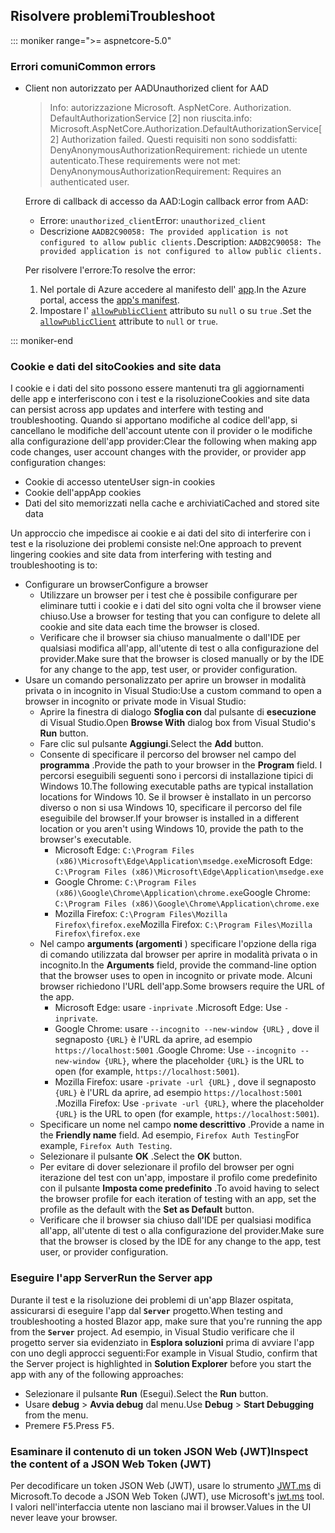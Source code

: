 ## <a name="troubleshoot"></a><span data-ttu-id="434a6-101">Risolvere problemi</span><span class="sxs-lookup"><span data-stu-id="434a6-101">Troubleshoot</span></span>

::: moniker range=">= aspnetcore-5.0"

### <a name="common-errors"></a><span data-ttu-id="434a6-102">Errori comuni</span><span class="sxs-lookup"><span data-stu-id="434a6-102">Common errors</span></span>

* <span data-ttu-id="434a6-103">Client non autorizzato per AAD</span><span class="sxs-lookup"><span data-stu-id="434a6-103">Unauthorized client for AAD</span></span>

  > <span data-ttu-id="434a6-104">Info: autorizzazione Microsoft. AspNetCore. Authorization. DefaultAuthorizationService [2] non riuscita.</span><span class="sxs-lookup"><span data-stu-id="434a6-104">info: Microsoft.AspNetCore.Authorization.DefaultAuthorizationService[2] Authorization failed.</span></span> <span data-ttu-id="434a6-105">Questi requisiti non sono soddisfatti: DenyAnonymousAuthorizationRequirement: richiede un utente autenticato.</span><span class="sxs-lookup"><span data-stu-id="434a6-105">These requirements were not met: DenyAnonymousAuthorizationRequirement: Requires an authenticated user.</span></span>

  <span data-ttu-id="434a6-106">Errore di callback di accesso da AAD:</span><span class="sxs-lookup"><span data-stu-id="434a6-106">Login callback error from AAD:</span></span>

  * <span data-ttu-id="434a6-107">Errore: `unauthorized_client`</span><span class="sxs-lookup"><span data-stu-id="434a6-107">Error: `unauthorized_client`</span></span>
  * <span data-ttu-id="434a6-108">Descrizione `AADB2C90058: The provided application is not configured to allow public clients.`</span><span class="sxs-lookup"><span data-stu-id="434a6-108">Description: `AADB2C90058: The provided application is not configured to allow public clients.`</span></span>

  <span data-ttu-id="434a6-109">Per risolvere l'errore:</span><span class="sxs-lookup"><span data-stu-id="434a6-109">To resolve the error:</span></span>

  1. <span data-ttu-id="434a6-110">Nel portale di Azure accedere al manifesto dell' [app](/azure/active-directory/develop/reference-app-manifest).</span><span class="sxs-lookup"><span data-stu-id="434a6-110">In the Azure portal, access the [app's manifest](/azure/active-directory/develop/reference-app-manifest).</span></span>
  1. <span data-ttu-id="434a6-111">Impostare l' [`allowPublicClient`](/azure/active-directory/develop/reference-app-manifest#allowpublicclient-attribute) attributo su `null` o su `true` .</span><span class="sxs-lookup"><span data-stu-id="434a6-111">Set the [`allowPublicClient`](/azure/active-directory/develop/reference-app-manifest#allowpublicclient-attribute) attribute to `null` or `true`.</span></span>

::: moniker-end

### <a name="cookies-and-site-data"></a><span data-ttu-id="434a6-112">Cookie e dati del sito</span><span class="sxs-lookup"><span data-stu-id="434a6-112">Cookies and site data</span></span>

<span data-ttu-id="434a6-113">I cookie e i dati del sito possono essere mantenuti tra gli aggiornamenti delle app e interferiscono con i test e la risoluzione</span><span class="sxs-lookup"><span data-stu-id="434a6-113">Cookies and site data can persist across app updates and interfere with testing and troubleshooting.</span></span> <span data-ttu-id="434a6-114">Quando si apportano modifiche al codice dell'app, si cancellano le modifiche dell'account utente con il provider o le modifiche alla configurazione dell'app provider:</span><span class="sxs-lookup"><span data-stu-id="434a6-114">Clear the following when making app code changes, user account changes with the provider, or provider app configuration changes:</span></span>

* <span data-ttu-id="434a6-115">Cookie di accesso utente</span><span class="sxs-lookup"><span data-stu-id="434a6-115">User sign-in cookies</span></span>
* <span data-ttu-id="434a6-116">Cookie dell'app</span><span class="sxs-lookup"><span data-stu-id="434a6-116">App cookies</span></span>
* <span data-ttu-id="434a6-117">Dati del sito memorizzati nella cache e archiviati</span><span class="sxs-lookup"><span data-stu-id="434a6-117">Cached and stored site data</span></span>

<span data-ttu-id="434a6-118">Un approccio che impedisce ai cookie e ai dati del sito di interferire con i test e la risoluzione dei problemi consiste nel:</span><span class="sxs-lookup"><span data-stu-id="434a6-118">One approach to prevent lingering cookies and site data from interfering with testing and troubleshooting is to:</span></span>

* <span data-ttu-id="434a6-119">Configurare un browser</span><span class="sxs-lookup"><span data-stu-id="434a6-119">Configure a browser</span></span>
  * <span data-ttu-id="434a6-120">Utilizzare un browser per i test che è possibile configurare per eliminare tutti i cookie e i dati del sito ogni volta che il browser viene chiuso.</span><span class="sxs-lookup"><span data-stu-id="434a6-120">Use a browser for testing that you can configure to delete all cookie and site data each time the browser is closed.</span></span>
  * <span data-ttu-id="434a6-121">Verificare che il browser sia chiuso manualmente o dall'IDE per qualsiasi modifica all'app, all'utente di test o alla configurazione del provider.</span><span class="sxs-lookup"><span data-stu-id="434a6-121">Make sure that the browser is closed manually or by the IDE for any change to the app, test user, or provider configuration.</span></span>
* <span data-ttu-id="434a6-122">Usare un comando personalizzato per aprire un browser in modalità privata o in incognito in Visual Studio:</span><span class="sxs-lookup"><span data-stu-id="434a6-122">Use a custom command to open a browser in incognito or private mode in Visual Studio:</span></span>
  * <span data-ttu-id="434a6-123">Aprire la finestra di dialogo **Sfoglia con** dal pulsante di **esecuzione** di Visual Studio.</span><span class="sxs-lookup"><span data-stu-id="434a6-123">Open **Browse With** dialog box from Visual Studio's **Run** button.</span></span>
  * <span data-ttu-id="434a6-124">Fare clic sul pulsante **Aggiungi**.</span><span class="sxs-lookup"><span data-stu-id="434a6-124">Select the **Add** button.</span></span>
  * <span data-ttu-id="434a6-125">Consente di specificare il percorso del browser nel campo del **programma** .</span><span class="sxs-lookup"><span data-stu-id="434a6-125">Provide the path to your browser in the **Program** field.</span></span> <span data-ttu-id="434a6-126">I percorsi eseguibili seguenti sono i percorsi di installazione tipici di Windows 10.</span><span class="sxs-lookup"><span data-stu-id="434a6-126">The following executable paths are typical installation locations for Windows 10.</span></span> <span data-ttu-id="434a6-127">Se il browser è installato in un percorso diverso o non si usa Windows 10, specificare il percorso del file eseguibile del browser.</span><span class="sxs-lookup"><span data-stu-id="434a6-127">If your browser is installed in a different location or you aren't using Windows 10, provide the path to the browser's executable.</span></span>
    * <span data-ttu-id="434a6-128">Microsoft Edge: `C:\Program Files (x86)\Microsoft\Edge\Application\msedge.exe`</span><span class="sxs-lookup"><span data-stu-id="434a6-128">Microsoft Edge: `C:\Program Files (x86)\Microsoft\Edge\Application\msedge.exe`</span></span>
    * <span data-ttu-id="434a6-129">Google Chrome: `C:\Program Files (x86)\Google\Chrome\Application\chrome.exe`</span><span class="sxs-lookup"><span data-stu-id="434a6-129">Google Chrome: `C:\Program Files (x86)\Google\Chrome\Application\chrome.exe`</span></span>
    * <span data-ttu-id="434a6-130">Mozilla Firefox: `C:\Program Files\Mozilla Firefox\firefox.exe`</span><span class="sxs-lookup"><span data-stu-id="434a6-130">Mozilla Firefox: `C:\Program Files\Mozilla Firefox\firefox.exe`</span></span>
  * <span data-ttu-id="434a6-131">Nel campo **arguments (argomenti** ) specificare l'opzione della riga di comando utilizzata dal browser per aprire in modalità privata o in incognito.</span><span class="sxs-lookup"><span data-stu-id="434a6-131">In the **Arguments** field, provide the command-line option that the browser uses to open in incognito or private mode.</span></span> <span data-ttu-id="434a6-132">Alcuni browser richiedono l'URL dell'app.</span><span class="sxs-lookup"><span data-stu-id="434a6-132">Some browsers require the URL of the app.</span></span>
    * <span data-ttu-id="434a6-133">Microsoft Edge: usare `-inprivate` .</span><span class="sxs-lookup"><span data-stu-id="434a6-133">Microsoft Edge: Use `-inprivate`.</span></span>
    * <span data-ttu-id="434a6-134">Google Chrome: usare `--incognito --new-window {URL}` , dove il segnaposto `{URL}` è l'URL da aprire, ad esempio `https://localhost:5001` .</span><span class="sxs-lookup"><span data-stu-id="434a6-134">Google Chrome: Use `--incognito --new-window {URL}`, where the placeholder `{URL}` is the URL to open (for example, `https://localhost:5001`).</span></span>
    * <span data-ttu-id="434a6-135">Mozilla Firefox: usare `-private -url {URL}` , dove il segnaposto `{URL}` è l'URL da aprire, ad esempio `https://localhost:5001` .</span><span class="sxs-lookup"><span data-stu-id="434a6-135">Mozilla Firefox: Use `-private -url {URL}`, where the placeholder `{URL}` is the URL to open (for example, `https://localhost:5001`).</span></span>
  * <span data-ttu-id="434a6-136">Specificare un nome nel campo **nome descrittivo** .</span><span class="sxs-lookup"><span data-stu-id="434a6-136">Provide a name in the **Friendly name** field.</span></span> <span data-ttu-id="434a6-137">Ad esempio, `Firefox Auth Testing`</span><span class="sxs-lookup"><span data-stu-id="434a6-137">For example, `Firefox Auth Testing`.</span></span>
  * <span data-ttu-id="434a6-138">Selezionare il pulsante **OK** .</span><span class="sxs-lookup"><span data-stu-id="434a6-138">Select the **OK** button.</span></span>
  * <span data-ttu-id="434a6-139">Per evitare di dover selezionare il profilo del browser per ogni iterazione del test con un'app, impostare il profilo come predefinito con il pulsante **Imposta come predefinito** .</span><span class="sxs-lookup"><span data-stu-id="434a6-139">To avoid having to select the browser profile for each iteration of testing with an app, set the profile as the default with the **Set as Default** button.</span></span>
  * <span data-ttu-id="434a6-140">Verificare che il browser sia chiuso dall'IDE per qualsiasi modifica all'app, all'utente di test o alla configurazione del provider.</span><span class="sxs-lookup"><span data-stu-id="434a6-140">Make sure that the browser is closed by the IDE for any change to the app, test user, or provider configuration.</span></span>

### <a name="run-the-server-app"></a><span data-ttu-id="434a6-141">Eseguire l'app Server</span><span class="sxs-lookup"><span data-stu-id="434a6-141">Run the Server app</span></span>

<span data-ttu-id="434a6-142">Durante il test e la risoluzione dei problemi di un'app Blazer ospitata, assicurarsi di eseguire l'app dal **`Server`** progetto.</span><span class="sxs-lookup"><span data-stu-id="434a6-142">When testing and troubleshooting a hosted Blazor app, make sure that you're running the app from the **`Server`** project.</span></span> <span data-ttu-id="434a6-143">Ad esempio, in Visual Studio verificare che il progetto server sia evidenziato in **Esplora soluzioni** prima di avviare l'app con uno degli approcci seguenti:</span><span class="sxs-lookup"><span data-stu-id="434a6-143">For example in Visual Studio, confirm that the Server project is highlighted in **Solution Explorer** before you start the app with any of the following approaches:</span></span>

* <span data-ttu-id="434a6-144">Selezionare il pulsante **Run** (Esegui).</span><span class="sxs-lookup"><span data-stu-id="434a6-144">Select the **Run** button.</span></span>
* <span data-ttu-id="434a6-145">Usare **debug**  >  **Avvia debug** dal menu.</span><span class="sxs-lookup"><span data-stu-id="434a6-145">Use **Debug** > **Start Debugging** from the menu.</span></span>
* <span data-ttu-id="434a6-146">Premere <kbd>F5</kbd>.</span><span class="sxs-lookup"><span data-stu-id="434a6-146">Press <kbd>F5</kbd>.</span></span>

### <a name="inspect-the-content-of-a-json-web-token-jwt"></a><span data-ttu-id="434a6-147">Esaminare il contenuto di un token JSON Web (JWT)</span><span class="sxs-lookup"><span data-stu-id="434a6-147">Inspect the content of a JSON Web Token (JWT)</span></span>

<span data-ttu-id="434a6-148">Per decodificare un token JSON Web (JWT), usare lo strumento [JWT.ms](https://jwt.ms/) di Microsoft.</span><span class="sxs-lookup"><span data-stu-id="434a6-148">To decode a JSON Web Token (JWT), use Microsoft's [jwt.ms](https://jwt.ms/) tool.</span></span> <span data-ttu-id="434a6-149">I valori nell'interfaccia utente non lasciano mai il browser.</span><span class="sxs-lookup"><span data-stu-id="434a6-149">Values in the UI never leave your browser.</span></span>
